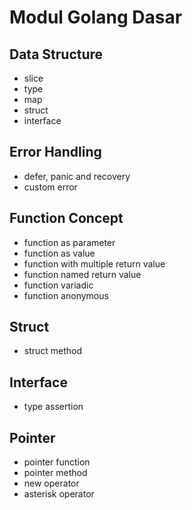 # Modul Golang Dasar

## Data Structure
- slice
- type
- map
- struct
- interface


## Error Handling
- defer, panic and recovery
- custom error
  
## Function Concept
- function as parameter
- function as value
- function with multiple return value
- function named return value
- function variadic
- function anonymous

## Struct 
- struct method

## Interface
- type assertion

## Pointer
- pointer function
- pointer method
- new operator
- asterisk operator


